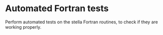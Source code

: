 Automated Fortran tests
======================= 

Perform automated tests on the stella Fortran routines, to check if they are working properly.
 
